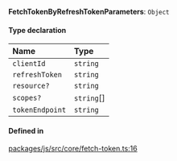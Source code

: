 **FetchTokenByRefreshTokenParameters**: `Object`

#### Type declaration

| Name            | Type       |
| :-------------- | :--------- |
| `clientId`      | `string`   |
| `refreshToken`  | `string`   |
| `resource?`     | `string`   |
| `scopes?`       | `string`[] |
| `tokenEndpoint` | `string`   |

#### Defined in

[packages/js/src/core/fetch-token.ts:16](https://github.com/logto-io/js/blob/f0f78e6/packages/js/src/core/fetch-token.ts#L16)

